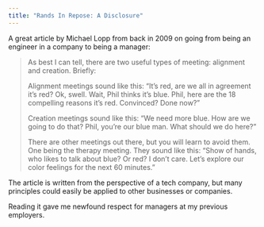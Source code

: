 ```yaml
---
title: "Rands In Repose: A Disclosure"
---
```

<p>A great article by Michael Lopp from back in 2009 on going from being an engineer in a company to being a manager:</p>
<blockquote><p>
  As best I can tell, there are two useful types of meeting: alignment and creation. Briefly:</p>
<p>  Alignment meetings sound like this: “It’s red, are we all in agreement it’s red? Ok, swell. Wait, Phil thinks it’s blue. Phil, here are the 18 compelling reasons it’s red. Convinced? Done now?”</p>
<p>  Creation meetings sound like this: “We need more blue. How are we going to do that? Phil, you’re our blue man. What should we do here?”</p>
<p>  There are other meetings out there, but you will learn to avoid them. One being the therapy meeting. They sound like this: “Show of hands, who likes to talk about blue? Or red? I don’t care. Let’s explore our color feelings for the next 60 minutes.”
</p></blockquote>
<p>The article is written from the perspective of a tech company, but many principles could easily be applied to other businesses or companies.</p>
<p>Reading it gave me newfound respect for managers at my previous employers.</p>
